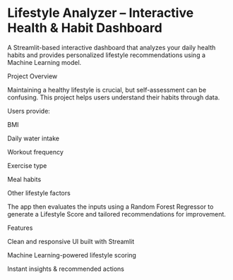 # Lifestyle Analyzer – Interactive Health & Habit Dashboard


A Streamlit-based interactive dashboard that analyzes your daily health habits and provides personalized lifestyle recommendations using a Machine Learning model.

Project Overview

Maintaining a healthy lifestyle is crucial, but self-assessment can be confusing. This project helps users understand their habits through data.

Users provide:

BMI

Daily water intake

Workout frequency

Exercise type

 Meal habits

Other lifestyle factors

The app then evaluates the inputs using a Random Forest Regressor to generate a Lifestyle Score and tailored recommendations for improvement.

Features

Clean and responsive UI built with Streamlit

Machine Learning-powered lifestyle scoring

Instant insights & recommended actions
